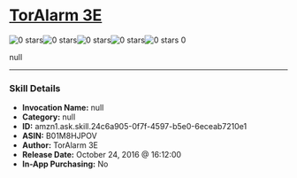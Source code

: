 # [TorAlarm 3E](http://alexa.amazon.com/#skills/amzn1.ask.skill.24c6a905-0f7f-4597-b5e0-6eceab7210e1)
![0 stars](../../images/ic_star_border_black_18dp_1x.png)![0 stars](../../images/ic_star_border_black_18dp_1x.png)![0 stars](../../images/ic_star_border_black_18dp_1x.png)![0 stars](../../images/ic_star_border_black_18dp_1x.png)![0 stars](../../images/ic_star_border_black_18dp_1x.png) 0

null

***

### Skill Details

* **Invocation Name:** null
* **Category:** null
* **ID:** amzn1.ask.skill.24c6a905-0f7f-4597-b5e0-6eceab7210e1
* **ASIN:** B01M8HJPOV
* **Author:** TorAlarm 3E
* **Release Date:** October 24, 2016 @ 16:12:00
* **In-App Purchasing:** No

